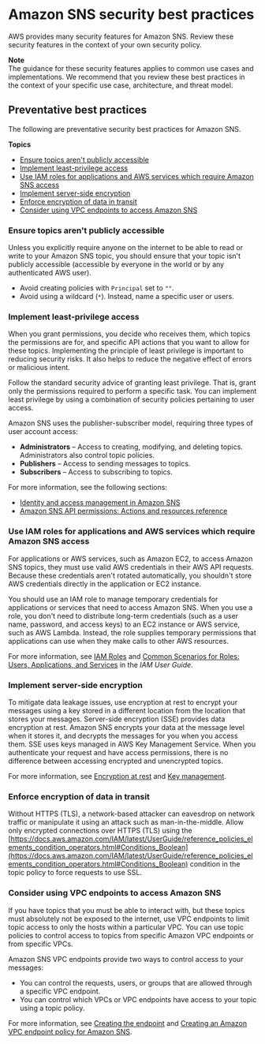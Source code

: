 # Amazon SNS security best practices<a name="sns-security-best-practices"></a>

AWS provides many security features for Amazon SNS\. Review these security features in the context of your own security policy\.

**Note**  
The guidance for these security features applies to common use cases and implementations\. We recommend that you review these best practices in the context of your specific use case, architecture, and threat model\.

## Preventative best practices<a name="preventative-best-practices"></a>

The following are preventative security best practices for Amazon SNS\.

**Topics**
+ [Ensure topics aren't publicly accessible](#ensure-topics-not-publicly-accessible)
+ [Implement least\-privilege access](#implement-least-privilege-access)
+ [Use IAM roles for applications and AWS services which require Amazon SNS access](#use-iam-roles-for-applications-aws-services-which-require-access)
+ [Implement server\-side encryption](#implement-server-side-encryption)
+ [Enforce encryption of data in transit](#enforce-encryption-data-in-transit)
+ [Consider using VPC endpoints to access Amazon SNS](#consider-using-vpc-endpoints-access-sns)

### Ensure topics aren't publicly accessible<a name="ensure-topics-not-publicly-accessible"></a>

Unless you explicitly require anyone on the internet to be able to read or write to your Amazon SNS topic, you should ensure that your topic isn't publicly accessible \(accessible by everyone in the world or by any authenticated AWS user\)\.
+ Avoid creating policies with `Principal` set to `""`\.
+ Avoid using a wildcard \(`*`\)\. Instead, name a specific user or users\.

### Implement least\-privilege access<a name="implement-least-privilege-access"></a>

When you grant permissions, you decide who receives them, which topics the permissions are for, and specific API actions that you want to allow for these topics\. Implementing the principle of least privilege is important to reducing security risks\. It also helps to reduce the negative effect of errors or malicious intent\.

Follow the standard security advice of granting least privilege\. That is, grant only the permissions required to perform a specific task\. You can implement least privilege by using a combination of security policies pertaining to user access\.

Amazon SNS uses the publisher\-subscriber model, requiring three types of user account access:
+ **Administrators** – Access to creating, modifying, and deleting topics\. Administrators also control topic policies\.
+ **Publishers** – Access to sending messages to topics\.
+ **Subscribers** – Access to subscribing to topics\.

For more information, see the following sections:
+ [Identity and access management in Amazon SNS](sns-authentication-and-access-control.md)
+ [Amazon SNS API permissions: Actions and resources reference](sns-access-policy-language-api-permissions-reference.md)

### Use IAM roles for applications and AWS services which require Amazon SNS access<a name="use-iam-roles-for-applications-aws-services-which-require-access"></a>

For applications or AWS services, such as Amazon EC2, to access Amazon SNS topics, they must use valid AWS credentials in their AWS API requests\. Because these credentials aren't rotated automatically, you shouldn't store AWS credentials directly in the application or EC2 instance\.

You should use an IAM role to manage temporary credentials for applications or services that need to access Amazon SNS\. When you use a role, you don't need to distribute long\-term credentials \(such as a user name, password, and access keys\) to an EC2 instance or AWS service, such as AWS Lambda\. Instead, the role supplies temporary permissions that applications can use when they make calls to other AWS resources\.

For more information, see [IAM Roles](https://docs.aws.amazon.com/IAM/latest/UserGuide/id_roles.html) and [Common Scenarios for Roles: Users, Applications, and Services](https://docs.aws.amazon.com/IAM/latest/UserGuide/id_roles_common-scenarios.html) in the *IAM User Guide*\.

### Implement server\-side encryption<a name="implement-server-side-encryption"></a>

To mitigate data leakage issues, use encryption at rest to encrypt your messages using a key stored in a different location from the location that stores your messages\. Server\-side encryption \(SSE\) provides data encryption at rest\. Amazon SNS encrypts your data at the message level when it stores it, and decrypts the messages for you when you access them\. SSE uses keys managed in AWS Key Management Service\. When you authenticate your request and have access permissions, there is no difference between accessing encrypted and unencrypted topics\.

For more information, see [Encryption at rest](sns-server-side-encryption.md) and [Key management](sns-key-management.md)\.

### Enforce encryption of data in transit<a name="enforce-encryption-data-in-transit"></a>

Without HTTPS \(TLS\), a network\-based attacker can eavesdrop on network traffic or manipulate it using an attack such as man\-in\-the\-middle\. Allow only encrypted connections over HTTPS \(TLS\) using the [https://docs.aws.amazon.com/IAM/latest/UserGuide/reference_policies_elements_condition_operators.html#Conditions_Boolean](https://docs.aws.amazon.com/IAM/latest/UserGuide/reference_policies_elements_condition_operators.html#Conditions_Boolean) condition in the topic policy to force requests to use SSL\. 

### Consider using VPC endpoints to access Amazon SNS<a name="consider-using-vpc-endpoints-access-sns"></a>

If you have topics that you must be able to interact with, but these topics must absolutely not be exposed to the internet, use VPC endpoints to limit topic access to only the hosts within a particular VPC\. You can use topic policies to control access to topics from specific Amazon VPC endpoints or from specific VPCs\.

Amazon SNS VPC endpoints provide two ways to control access to your messages:
+ You can control the requests, users, or groups that are allowed through a specific VPC endpoint\.
+ You can control which VPCs or VPC endpoints have access to your topic using a topic policy\.

For more information, see [Creating the endpoint](sns-vpc-create-endpoint.md#sns-vpc-endpoint-create) and [Creating an Amazon VPC endpoint policy for Amazon SNS](sns-vpc-endpoint-policy.md)\.